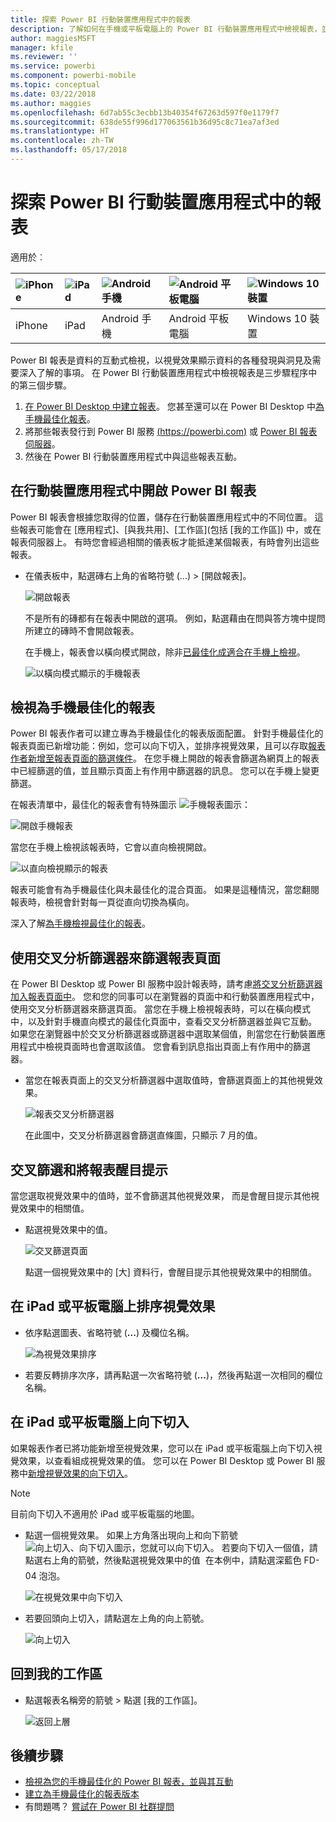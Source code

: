 ```yaml
---
title: 探索 Power BI 行動裝置應用程式中的報表
description: 了解如何在手機或平板電腦上的 Power BI 行動裝置應用程式中檢視報表，並與其互動。 您可以使用 Power BI 服務或 Power BI Desktop 來建立報表，然後在 Mobile Apps 中與其互動。
author: maggiesMSFT
manager: kfile
ms.reviewer: ''
ms.service: powerbi
ms.component: powerbi-mobile
ms.topic: conceptual
ms.date: 03/22/2018
ms.author: maggies
ms.openlocfilehash: 6d7ab55c3ecbb13b40354f67263d597f0e1179f7
ms.sourcegitcommit: 638de55f996d177063561b36d95c8c71ea7af3ed
ms.translationtype: HT
ms.contentlocale: zh-TW
ms.lasthandoff: 05/17/2018
---
```

# <a name="explore-reports-in-the-power-bi-mobile-apps"></a>探索 Power BI 行動裝置應用程式中的報表
適用於︰

| ![iPhone](media/mobile-reports-in-the-mobile-apps/ios-logo-40-px.png) | ![iPad](media/mobile-reports-in-the-mobile-apps/ios-logo-40-px.png) | ![Android 手機](media/mobile-reports-in-the-mobile-apps/android-logo-40-px.png) | ![Android 平板電腦](media/mobile-reports-in-the-mobile-apps/android-logo-40-px.png) | ![Windows 10 裝置](media/mobile-reports-in-the-mobile-apps/win-10-logo-40-px.png) |
|:--- |:--- |:--- |:--- |:--- |
| iPhone |iPad |Android 手機 |Android 平板電腦 |Windows 10 裝置 |

Power BI 報表是資料的互動式檢視，以視覺效果顯示資料的各種發現與洞見及需要深入了解的事項。 在 Power BI 行動裝置應用程式中檢視報表是三步驟程序中的第三個步驟。

1. [在 Power BI Desktop 中建立報表](desktop-report-view.md)。 您甚至還可以在 Power BI Desktop 中[為手機最佳化報表](mobile-apps-view-phone-report.md)。 
2. 將那些報表發行到 Power BI 服務 [(https://powerbi.com)](https://powerbi.com) 或 [Power BI 報表伺服器](report-server/get-started.md)。  
3. 然後在 Power BI 行動裝置應用程式中與這些報表互動。

## <a name="open-a-power-bi-report-in-the-mobile-app"></a>在行動裝置應用程式中開啟 Power BI 報表
Power BI 報表會根據您取得的位置，儲存在行動裝置應用程式中的不同位置。 這些報表可能會在 [應用程式]、[與我共用]、[工作區]\(包括 [我的工作區]) 中，或在報表伺服器上。 有時您會經過相關的儀表板才能抵達某個報表，有時會列出這些報表。

* 在儀表板中，點選磚右上角的省略符號 (...) > [開啟報表]。
  
  ![開啟報表](media/mobile-reports-in-the-mobile-apps/power-bi-android-open-report-tile.png)
  
  不是所有的磚都有在報表中開啟的選項。 例如，點選藉由在問與答方塊中提問所建立的磚時不會開啟報表。 
  
  在手機上，報表會以橫向模式開啟，除非[已最佳化成適合在手機上檢視](mobile-reports-in-the-mobile-apps.md#view-reports-optimized-for-phones)。
  
  ![以橫向模式顯示的手機報表](media/mobile-reports-in-the-mobile-apps/power-bi-iphone-report-landscape.png)

## <a name="view-reports-optimized-for-phones"></a>檢視為手機最佳化的報表
Power BI 報表作者可以建立專為手機最佳化的報表版面配置。 針對手機最佳化的報表頁面已新增功能：例如，您可以向下切入，並排序視覺效果，且可以存取[報表作者新增至報表頁面的篩選條件](mobile-apps-view-phone-report.md#filter-the-report-page-on-a-phone)。 在您手機上開啟的報表會篩選為網頁上的報表中已經篩選的值，並且顯示頁面上有作用中篩選器的訊息。 您可以在手機上變更篩選。

在報表清單中，最佳化的報表會有特殊圖示 ![手機報表圖示](media/mobile-reports-in-the-mobile-apps/power-bi-phone-report-icon.png)：

![開啟手機報表](media/mobile-reports-in-the-mobile-apps/power-bi-android-phone-report.png)

當您在手機上檢視該報表時，它會以直向檢視開啟。

![以直向檢視顯示的報表](media/mobile-reports-in-the-mobile-apps/07-power-bi-phone-report-portrait.png)

 報表可能會有為手機最佳化與未最佳化的混合頁面。 如果是這種情況，當您翻閱報表時，檢視會針對每一頁從直向切換為橫向。

深入了解[為手機檢視最佳化的報表](mobile-apps-view-phone-report.md)。

## <a name="use-slicers-to-filter-a-report"></a>使用交叉分析篩選器來篩選報表頁面
在 Power BI Desktop 或 Power BI 服務中設計報表時，請考慮[將交叉分析篩選器加入報表頁面中](power-bi-visualization-slicers.md)。 您和您的同事可以在瀏覽器的頁面中和行動裝置應用程式中，使用交叉分析篩選器來篩選頁面。 當您在手機上檢視報表時，可以在橫向模式中，以及針對手機直向模式的最佳化頁面中，查看交叉分析篩選器並與它互動。 如果您在瀏覽器中於交叉分析篩選器或篩選器中選取某個值，則當您在行動裝置應用程式中檢視頁面時也會選取該值。 您會看到訊息指出頁面上有作用中的篩選器。  

* 當您在報表頁面上的交叉分析篩選器中選取值時，會篩選頁面上的其他視覺效果。
  
  ![報表交叉分析篩選器](media/mobile-reports-in-the-mobile-apps/power-bi-android-tablet-report-slicer.png)
  
  在此圖中，交叉分析篩選器會篩選直條圖，只顯示 7 月的值。

## <a name="cross-filter-and-highlight-a-report"></a>交叉篩選和將報表醒目提示
當您選取視覺效果中的值時，並不會篩選其他視覺效果， 而是會醒目提示其他視覺效果中的相關值。

* 點選視覺效果中的值。
  
  ![交叉篩選頁面](media/mobile-reports-in-the-mobile-apps/power-bi-android-tablet-report-highlight.png)
  
  點選一個視覺效果中的 [大] 資料行，會醒目提示其他視覺效果中的相關值。 

## <a name="sort-a-visual-on-an-ipad-or-a-tablet"></a>在 iPad 或平板電腦上排序視覺效果
* 依序點選圖表、省略符號 (**...**) 及欄位名稱。
  
   ![為視覺效果排序](media/mobile-reports-in-the-mobile-apps/power-bi-android-tablet-report-sort.png)
* 若要反轉排序次序，請再點選一次省略符號 (**...**)，然後再點選一次相同的欄位名稱。

## <a name="drill-down-on-an-ipad-or-a-tablet"></a>在 iPad 或平板電腦上向下切入
如果報表作者已將功能新增至視覺效果，您可以在 iPad 或平板電腦上向下切入視覺效果，以查看組成視覺效果的值。 您可以在 Power BI Desktop 或 Power BI 服務中[新增視覺效果的向下切入](power-bi-visualization-drill-down.md)。 

> [!NOTE]
> 目前向下切入不適用於 iPad 或平板電腦的地圖。
> 
> 

* 點選一個視覺效果。 如果上方角落出現向上和向下箭號 ![向上切入、向下切入圖示](media/mobile-reports-in-the-mobile-apps/power-bi-mobile-drill-up-down.png)，您就可以向下切入。 若要向下切入一個值，請點選右上角的箭號，然後點選視覺效果中的值 &#151; 在本例中，請點選深藍色 FD-04 泡泡。
  
  ![在視覺效果中向下切入](media/mobile-reports-in-the-mobile-apps/power-bi-mobile-drill-down-one.png)
* 若要回頭向上切入，請點選左上角的向上箭號。
  
  ![向上切入](media/mobile-reports-in-the-mobile-apps/power-bi-mobile-drill-up.png)

## <a name="go-back-to-my-workspace"></a>回到我的工作區
* 點選報表名稱旁的箭號 > 點選 [我的工作區]。
  
  ![返回上層](media/mobile-reports-in-the-mobile-apps/power-bi-iphone-report-back.png)

## <a name="next-steps"></a>後續步驟
* [檢視為您的手機最佳化的 Power BI 報表，並與其互動](mobile-apps-view-phone-report.md)
* [建立為手機最佳化的報表版本](desktop-create-phone-report.md)
* 有問題嗎？ [嘗試在 Power BI 社群提問](http://community.powerbi.com/)

